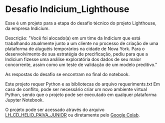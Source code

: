 #  Desafio Indicium_Lighthouse

Esse é um projeto para a etapa do desafio técnico  do projeto Lighthouse, da empresa Indicium.

Descrição: "Você foi alocado(a) em um time da Indicium que está trabalhando atualmente junto a um cliente no processo de criação de uma plataforma de aluguéis temporários na cidade de Nova York. Para o desenvolvimento de sua estratégia de precificação, pediu para que a Indicium fizesse uma análise exploratória dos dados de seu maior concorrente, assim como um teste de validação de um modelo preditivo."

As respostas do desafio se encontram no final do notebook. 

Este projeto requer Python e as bibliotecas do arquivo requeriments.txt
Em caso de conflito, pode ser necessário criar um novo ambiente virtual Python, sendo que o projeto pode ser executado em qualquer plataforma Jupyter Notebook.

O projeto pode ser acessado através do arquivo [LH_CD_HELIO_PAIVA_JUNIOR](https://github.com/heliospjunior/Indicium_Lighthouse/blob/main/LH_CD_HELIO_PAIVA_JUNIOR.ipynb) ou diretamente pelo [Google Colab](https://colab.research.google.com/drive/1bk30hn039iaVSBhLS2FggoA_JNWMiBim?usp=sharing).


